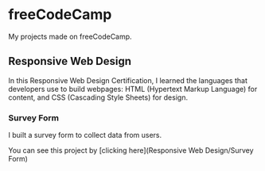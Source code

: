 # freeCodeCamp

My projects made on freeCodeCamp.

## Responsive Web Design

In this Responsive Web Design Certification, I learned the languages that developers use to build webpages: HTML (Hypertext Markup Language) for content, and CSS (Cascading Style Sheets) for design.

### Survey Form

I built a survey form to collect data from users.

You can see this project by [clicking here](Responsive Web Design/Survey Form)